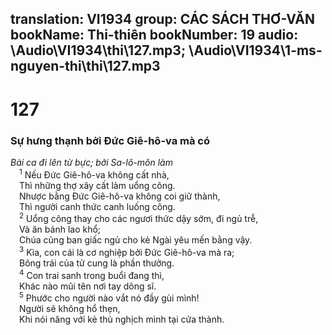 translation: VI1934
group: CÁC SÁCH THƠ-VĂN
bookName: Thi-thiên 
bookNumber: 19
audio: \Audio\VI1934\thi\127.mp3; \Audio\VI1934\1-ms-nguyen-thi\thi\127.mp3
-------

<div class="title"><h1>127</h1><h3>Sự hưng thạnh bởi Đức Giê-hô-va mà có</h3><i>Bài ca đi lên từ bực; bởi Sa-lô-môn làm</i></div>
<span class="verse thi_127_1"> <sup>1</sup> Nếu Đức Giê-hô-va không cất nhà, <br/> Thì những thợ xây cất làm uổng công. <br/> Nhược bằng Đức Giê-hô-va không coi giữ thành, <br/> Thì người canh thức canh luống công. <br/></span>
<span class="verse thi_127_2"> <sup>2</sup> Uổng công thay cho các ngươi thức dậy sớm, đi ngủ trễ, <br/> Và ăn bánh lao khổ; <br/> Chúa cũng ban giấc ngủ cho kẻ Ngài yêu mến bằng vậy. <br/></span>
<span class="verse thi_127_3"> <sup>3</sup> Kìa, con cái là cơ nghiệp bởi Đức Giê-hô-va mà ra; <br/> Bông trái của tử cung là phần thưởng. <br/></span>
<span class="verse thi_127_4"> <sup>4</sup> Con trai sanh trong buổi đang thì, <br/> Khác nào mũi tên nơi tay dõng sĩ. <br/></span>
<span class="verse thi_127_5"> <sup>5</sup> Phước cho người nào vắt nó đầy gùi mình! <br/> Người sẽ không hổ thẹn, <br/> Khi nói năng với kẻ thù nghịch mình tại cửa thành. <br/></span>
